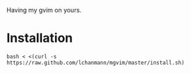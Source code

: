 Having my gvim on yours.

Installation
============

    bash < <(curl -s https://raw.github.com/lchanmann/mgvim/master/install.sh)
